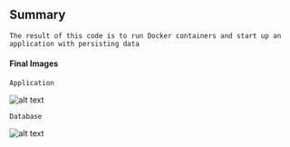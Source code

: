 ## Summary
```
The result of this code is to run Docker containers and start up an application with persisting data
```

#### Final Images
```
Application
```
![alt text](<images/Screenshot 2024-08-27 at 11.03.10 AM.png>)

```
Database
```
![alt text](<images/Screenshot 2024-08-27 at 11.03.28 AM.png>)


